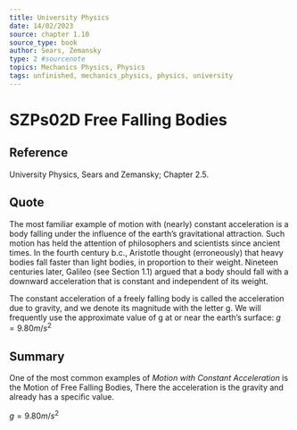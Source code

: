 ```yaml
---
title: University Physics
date: 14/02/2023
source: chapter 1.10
source_type: book 
author: Sears, Zemansky
type: 2 #sourcenote
topics: Mechanics Physics, Physics
tags: unfinished, mechanics_physics, physics, university
---
```

# SZPs02D Free Falling Bodies

## **Reference**
University Physics, Sears and Zemansky; Chapter 2.5.

## **Quote**
The most familiar example of motion with (nearly) constant acceleration is a body falling under the influence of the earth’s gravitational attraction. Such motion has held the attention of philosophers and scientists since ancient times. In the fourth century b.c., Aristotle thought (erroneously) that heavy bodies fall faster than light bodies, in proportion to their weight. Nineteen centuries later, Galileo (see Section 1.1) argued that a body should fall with a downward acceleration that is constant and independent of its weight.

The constant acceleration of a freely falling body is called the acceleration due to gravity, and we denote its magnitude with the letter g. We will frequently use the approximate value of g at or near the earth’s surface:
$g = 9.80m/s^2$

## **Summary**
One of the most common examples of *Motion with Constant Acceleration* is the Motion of Free Falling Bodies, There the acceleration is the gravity and already has a specific value.

$g = 9.80m/s^2$

